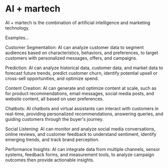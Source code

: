 # AI + martech

AI + martech is the combination of artificial intelligence and marketing technology.

Examples…

Customer Segmentation: AI can analyze customer data to segment audiences based on characteristics, behaviors, and preferences, to target customers with personalized messages, offers, and campaigns.

Prediction: AI can analyze historical data, customer data, and market data to forecast future trends, predict customer churn, identify potential upsell or cross-sell opportunities, and optimize spend.

Content Creation: AI can generate and optimize content at scale, such as for product recommendations, email messages, social media posts, and website content, all based on user preferences.

Chatbots: AI chatbots and virtual assistants can interact with customers in real-time, providing personalized recommendations, answering queries, and guiding customers through the buyer's journey. 

Social Listening: AI can monitor and analyze social media conversations, online reviews, and customer feedback to understand sentiment, identify emerging trends, and track brand perception.

Performance Insights: AI can integrate data from multiple channels, sensor systems, feedback forms, and measurement tools, to analyze campaign outcomes then provide actionable insights.

